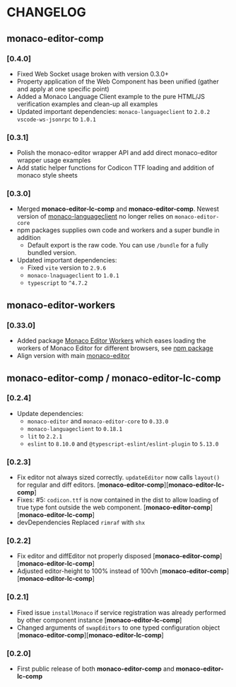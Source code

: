 # CHANGELOG

## monaco-editor-comp

### [0.4.0]

* Fixed Web Socket usage broken with version 0.3.0+
* Property application of the Web Component has been unified (gather and apply at one specific point)
* Added a Monaco Language Client example to the pure HTML/JS verification examples and clean-up all examples
* Updated important dependencies:
    `monaco-languageclient` to `2.0.2`
    `vscode-ws-jsonrpc` to `1.0.1`

### [0.3.1]

* Polish the monaco-editor wrapper API and add direct monaco-editor wrapper usage examples
* Add static helper functions for Codicon TTF loading and addition of monaco style sheets

### [0.3.0]

* Merged **monaco-editor-lc-comp** and **monaco-editor-comp**. Newest version of [monaco-languageclient](https://github.com/TypeFox/monaco-languageclient) no longer relies on `monaco-editor-core`
* npm packages supplies own code and workers and a super bundle in addition
  * Default export is the raw code. You can use `/bundle` for a fully bundled version.
* Updated important dependencies:
  * Fixed `vite` version to `2.9.6`
  * `monaco-lnaguageclient` to `1.0.1`
  * `typescript` to `^4.7.2`

## monaco-editor-workers

### [0.33.0]

* Added package [Monaco Editor Workers](./packages/monaco-editor-workers) which eases loading the workers of Monaco Editor for different browsers, see [npm package](https://www.npmjs.com/package/monaco-editor-workers)
* Align version with main [monaco-editor](https://www.npmjs.com/package/monaco-editor)

## monaco-editor-comp / monaco-editor-lc-comp

### [0.2.4]

* Update dependencies:
  * `monaco-editor` and `monaco-editor-core` to `0.33.0`
  * `monaco-languageclient` to `0.18.1`
  * `lit` to `2.2.1`
  * `eslint` to `8.10.0` and `@typescript-eslint/eslint-plugin` to `5.13.0`

### [0.2.3]

* Fix editor not always sized correctly. `updateEditor` now calls `layout()` for regular and diff editors. [**monaco-editor-comp**][**monaco-editor-lc-comp**]
* Fixes: #5: `codicon.ttf` is now contained in the dist to allow loading of true type font outside the web component. [**monaco-editor-comp**][**monaco-editor-lc-comp**]
* devDependencies Replaced `rimraf` with `shx`

### [0.2.2]

* Fix editor and diffEditor not properly disposed [**monaco-editor-comp**][**monaco-editor-lc-comp**]
* Adjusted editor-height to 100% instead of 100vh [**monaco-editor-comp**][**monaco-editor-lc-comp**]

### [0.2.1]

* Fixed issue `installMonaco` if service registration was already performed by other component instance [**monaco-editor-lc-comp**]
* Changed arguments of `swapEditors` to one typed configuration object [**monaco-editor-comp**][**monaco-editor-lc-comp**]

### [0.2.0]

* First public release of both **monaco-editor-comp** and **monaco-editor-lc-comp**

